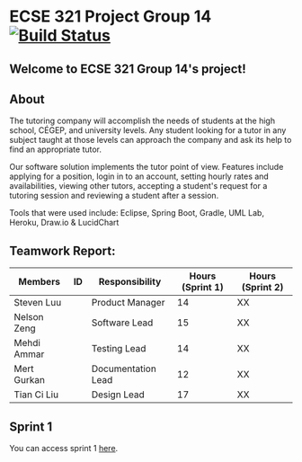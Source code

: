﻿# ECSE 321 Project Group 14 [![Build Status](https://travis-ci.com/McGill-ECSE321-Fall2019/project-group-14.svg?token=sDJUwxSysgdE6gnA8MXc&branch=master)](https://travis-ci.com/McGill-ECSE321-Fall2019/project-group-14)

## Welcome to ECSE 321 Group 14's project!

## About

The tutoring  company will accomplish the needs of students at the high school, CÉGEP, and university levels. Any student looking for a tutor in any subject taught at those levels can approach the company and ask its help to find an appropriate tutor. 

Our software solution implements the tutor point of view. Features include applying for a position, login in to an account, setting hourly rates and availabilities, viewing other tutors, accepting a student's request for a tutoring session and reviewing a student after a session. 

Tools that were used include: Eclipse, Spring Boot, Gradle, UML Lab, Heroku, Draw.io & LucidChart

## Teamwork Report:

| Members    | ID       | Responsibility| Hours (Sprint 1) | Hours (Sprint 2) |
|-------------|-----------|----------------|--------|--------|
| Steven Luu  |   | Product Manager | 14    | XX    |
| Nelson Zeng |   | Software Lead | 15    | XX    |
| Mehdi Ammar |   | Testing Lead | 14    | XX    |
| Mert Gurkan |   | Documentation Lead | 12    | XX    |
| Tian Ci Liu |   | Design Lead | 17    | XX    |

## Sprint 1
You can access sprint 1 [here](https://github.com/McGill-ECSE321-Fall2019/project-group-14/wiki/Sprint-1).
